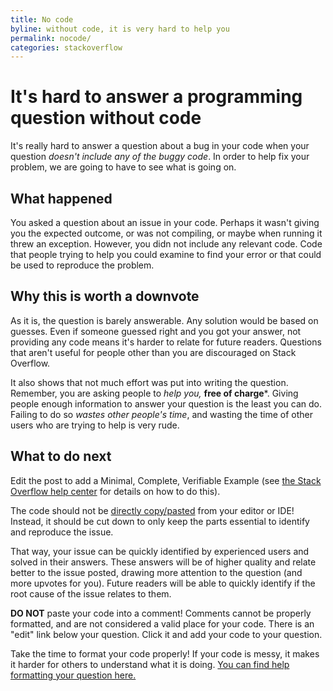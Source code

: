 ```yaml
---
title: No code
byline: without code, it is very hard to help you
permalink: nocode/
categories: stackoverflow
---
```

# It's hard to answer a programming question without code

It's really hard to answer a question about a bug in your code when your question *doesn't include any of the buggy code*. In order to help fix your problem, we are going to have to see what is going on.

## What happened

You asked a question about an issue in your code.  Perhaps it wasn't giving you the expected outcome, or was not compiling, or maybe when running it threw an exception.  However, you didn not include any relevant code.  Code that people trying to help you could examine to find your error or that could be used to reproduce the problem.

## Why this is worth a downvote

As it is, the question is barely answerable. Any solution would be based on guesses.  Even if someone guessed right and you got your answer, not providing any code means it's harder to relate for future readers.  Questions that aren't useful for people other than you are discouraged on Stack Overflow.

It also shows that not much effort was put into writing the question. Remember, you are asking people to *help you,* **free of charge***.  Giving people enough information to answer your question is the least you can do. Failing to do so *wastes other people's time*, and wasting the time of other users who are trying to help is very rude.

## What to do next

Edit the post to add a Minimal, Complete, Verifiable Example (see [the Stack Overflow help center](http://stackoverflow.com/help/mcve) for details on how to do this).

The code should not be [directly copy/pasted](http://idownvotedyoubecause.com/so/TooMuchCode) from your editor or IDE! Instead, it should be cut down to only keep the parts essential to identify and reproduce the issue.

That way, your issue can be quickly identified by experienced users and solved in their answers. These answers will be of higher quality and relate better to the issue posted, drawing more attention to the question (and more upvotes for you). Future readers will be able to quickly identify if the root cause of the issue relates to them.

**DO NOT** paste your code into a comment!  Comments cannot be properly formatted, and are not considered a valid place for your code.  There is an "edit" link below your question. Click it and add your code to your question.  

Take the time to format your code properly!  If your code is messy, it makes it harder for others to understand what it is doing.  [You can find help formatting your question here.](https://stackoverflow.com/help/formatting)

            

            
